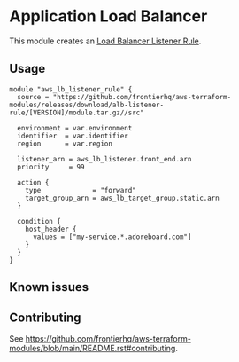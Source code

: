 # Application Load Balancer

This module creates an [Load Balancer Listener Rule](https://registry.terraform.io/providers/hashicorp/aws/latest/docs/resources/lb_listener_rule).

## Usage

```hcl
module "aws_lb_listener_rule" {
  source = "https://github.com/frontierhq/aws-terraform-modules/releases/download/alb-listener-rule/[VERSION]/module.tar.gz//src"

  environment = var.environment
  identifier  = var.identifier
  region      = var.region

  listener_arn = aws_lb_listener.front_end.arn
  priority     = 99

  action {
    type             = "forward"
    target_group_arn = aws_lb_target_group.static.arn
  }

  condition {
    host_header {
      values = ["my-service.*.adoreboard.com"]
    }
  }
}
```

## Known issues

## Contributing

See <https://github.com/frontierhq/aws-terraform-modules/blob/main/README.rst#contributing>.
